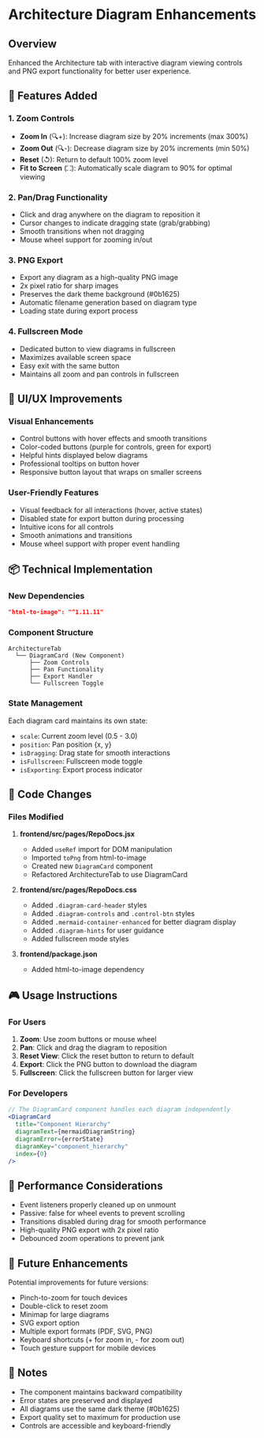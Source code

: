 # Architecture Diagram Enhancements

## Overview
Enhanced the Architecture tab with interactive diagram viewing controls and PNG export functionality for better user experience.

## 🎯 Features Added

### 1. **Zoom Controls**
- **Zoom In** (🔍+): Increase diagram size by 20% increments (max 300%)
- **Zoom Out** (🔍-): Decrease diagram size by 20% increments (min 50%)
- **Reset** (↺): Return to default 100% zoom level
- **Fit to Screen** (⛶): Automatically scale diagram to 90% for optimal viewing

### 2. **Pan/Drag Functionality**
- Click and drag anywhere on the diagram to reposition it
- Cursor changes to indicate dragging state (grab/grabbing)
- Smooth transitions when not dragging
- Mouse wheel support for zooming in/out

### 3. **PNG Export**
- Export any diagram as a high-quality PNG image
- 2x pixel ratio for sharp images
- Preserves the dark theme background (#0b1625)
- Automatic filename generation based on diagram type
- Loading state during export process

### 4. **Fullscreen Mode**
- Dedicated button to view diagrams in fullscreen
- Maximizes available screen space
- Easy exit with the same button
- Maintains all zoom and pan controls in fullscreen

## 🎨 UI/UX Improvements

### Visual Enhancements
- Control buttons with hover effects and smooth transitions
- Color-coded buttons (purple for controls, green for export)
- Helpful hints displayed below diagrams
- Professional tooltips on button hover
- Responsive button layout that wraps on smaller screens

### User-Friendly Features
- Visual feedback for all interactions (hover, active states)
- Disabled state for export button during processing
- Intuitive icons for all controls
- Smooth animations and transitions
- Mouse wheel support with proper event handling

## 📦 Technical Implementation

### New Dependencies
```json
"html-to-image": "^1.11.11"
```

### Component Structure
```
ArchitectureTab
  └── DiagramCard (New Component)
      ├── Zoom Controls
      ├── Pan Functionality
      ├── Export Handler
      └── Fullscreen Toggle
```

### State Management
Each diagram card maintains its own state:
- `scale`: Current zoom level (0.5 - 3.0)
- `position`: Pan position {x, y}
- `isDragging`: Drag state for smooth interactions
- `isFullscreen`: Fullscreen mode toggle
- `isExporting`: Export process indicator

## 🔧 Code Changes

### Files Modified
1. **frontend/src/pages/RepoDocs.jsx**
   - Added `useRef` import for DOM manipulation
   - Imported `toPng` from html-to-image
   - Created new `DiagramCard` component
   - Refactored ArchitectureTab to use DiagramCard

2. **frontend/src/pages/RepoDocs.css**
   - Added `.diagram-card-header` styles
   - Added `.diagram-controls` and `.control-btn` styles
   - Added `.mermaid-container-enhanced` for better diagram display
   - Added `.diagram-hints` for user guidance
   - Added fullscreen mode styles

3. **frontend/package.json**
   - Added html-to-image dependency

## 🎮 Usage Instructions

### For Users
1. **Zoom**: Use zoom buttons or mouse wheel
2. **Pan**: Click and drag the diagram to reposition
3. **Reset View**: Click the reset button to return to default
4. **Export**: Click the PNG button to download the diagram
5. **Fullscreen**: Click the fullscreen button for larger view

### For Developers
```jsx
// The DiagramCard component handles each diagram independently
<DiagramCard 
  title="Component Hierarchy"
  diagramText={mermaidDiagramString}
  diagramError={errorState}
  diagramKey="component_hierarchy"
  index={0}
/>
```

## 🚀 Performance Considerations
- Event listeners properly cleaned up on unmount
- Passive: false for wheel events to prevent scrolling
- Transitions disabled during drag for smooth performance
- High-quality PNG export with 2x pixel ratio
- Debounced zoom operations to prevent jank

## 🔮 Future Enhancements
Potential improvements for future versions:
- Pinch-to-zoom for touch devices
- Double-click to reset zoom
- Minimap for large diagrams
- SVG export option
- Multiple export formats (PDF, SVG, PNG)
- Keyboard shortcuts (+ for zoom in, - for zoom out)
- Touch gesture support for mobile devices

## 📝 Notes
- The component maintains backward compatibility
- Error states are preserved and displayed
- All diagrams use the same dark theme (#0b1625)
- Export quality set to maximum for production use
- Controls are accessible and keyboard-friendly
